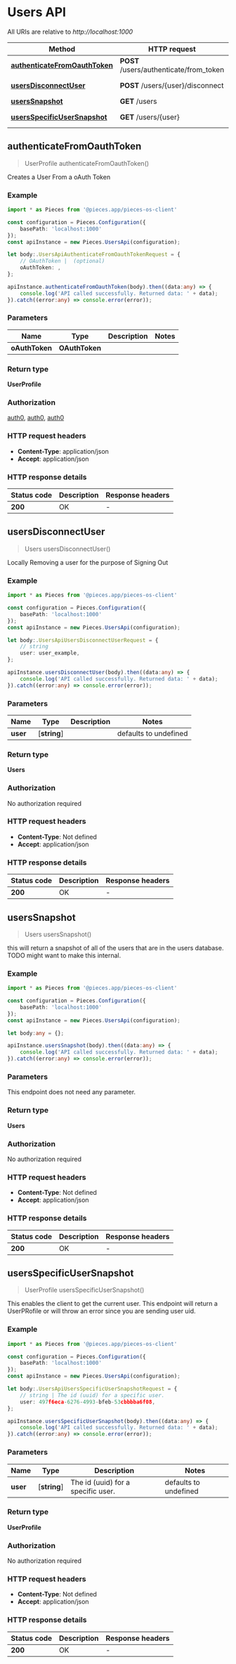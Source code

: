# Users API

All URIs are relative to *http://localhost:1000*

Method | HTTP request | Description
------------- | ------------- | -------------
[**authenticateFromOauthToken**](UsersApi#authenticatefromoauthtoken) | **POST** /users/authenticate/from_token | /users/authenticate/from_token [POST]
[**usersDisconnectUser**](UsersApi#usersdisconnectuser) | **POST** /users/\{user\}/disconnect | /users/\{user\}/disconnect [POST]
[**usersSnapshot**](UsersApi#userssnapshot) | **GET** /users | /users [GET]
[**usersSpecificUserSnapshot**](UsersApi#usersspecificusersnapshot) | **GET** /users/\{user\} | /users/\{user\} [GET] Scoped to Users


## **authenticateFromOauthToken**
> UserProfile authenticateFromOauthToken()

Creates a User From a oAuth Token

### Example

```typescript
import * as Pieces from '@pieces.app/pieces-os-client'

const configuration = Pieces.Configuration({
    basePath: 'localhost:1000'
});
const apiInstance = new Pieces.UsersApi(configuration);

let body:.UsersApiAuthenticateFromOauthTokenRequest = {
    // OAuthToken |  (optional)
    oAuthToken: ,
};

apiInstance.authenticateFromOauthToken(body).then((data:any) => {
    console.log('API called successfully. Returned data: ' + data);
}).catch((error:any) => console.error(error));
```


### Parameters

Name | Type | Description  | Notes
------------- | ------------- | ------------- | -------------
 **oAuthToken** | **OAuthToken**|  |


### Return type

**UserProfile**

### Authorization

[auth0](README#auth0), [auth0](README#auth0), [auth0](README#auth0)

### HTTP request headers

- **Content-Type**: application/json
- **Accept**: application/json


### HTTP response details
| Status code | Description | Response headers |
|-------------|-------------|------------------|
**200** | OK |  -  |



## **usersDisconnectUser**
> Users usersDisconnectUser()

Locally Removing a user for the purpose of Signing Out

### Example

```typescript
import * as Pieces from '@pieces.app/pieces-os-client'

const configuration = Pieces.Configuration({
    basePath: 'localhost:1000'
});
const apiInstance = new Pieces.UsersApi(configuration);

let body:.UsersApiUsersDisconnectUserRequest = {
    // string
    user: user_example,
};

apiInstance.usersDisconnectUser(body).then((data:any) => {
    console.log('API called successfully. Returned data: ' + data);
}).catch((error:any) => console.error(error));
```


### Parameters

Name | Type | Description  | Notes
------------- | ------------- | ------------- | -------------
 **user** | [**string**] |  | defaults to undefined


### Return type

**Users**

### Authorization

No authorization required

### HTTP request headers

- **Content-Type**: Not defined
- **Accept**: application/json


### HTTP response details
| Status code | Description | Response headers |
|-------------|-------------|------------------|
**200** | OK |  -  |



## **usersSnapshot**
> Users usersSnapshot()

this will return a snapshot of all of the users that are in the users database. TODO might want to make this internal.

### Example

```typescript
import * as Pieces from '@pieces.app/pieces-os-client'

const configuration = Pieces.Configuration({
    basePath: 'localhost:1000'
});
const apiInstance = new Pieces.UsersApi(configuration);

let body:any = {};

apiInstance.usersSnapshot(body).then((data:any) => {
    console.log('API called successfully. Returned data: ' + data);
}).catch((error:any) => console.error(error));
```


### Parameters
This endpoint does not need any parameter.


### Return type

**Users**

### Authorization

No authorization required

### HTTP request headers

- **Content-Type**: Not defined
- **Accept**: application/json


### HTTP response details
| Status code | Description | Response headers |
|-------------|-------------|------------------|
**200** | OK |  -  |



## **usersSpecificUserSnapshot**
> UserProfile usersSpecificUserSnapshot()

This enables the client to get the current user.  This endpoint will return a UserPRofile or will throw an error since you are sending user uid.

### Example

```typescript
import * as Pieces from '@pieces.app/pieces-os-client'

const configuration = Pieces.Configuration({
    basePath: 'localhost:1000'
});
const apiInstance = new Pieces.UsersApi(configuration);

let body:.UsersApiUsersSpecificUserSnapshotRequest = {
    // string | The id (uuid) for a specific user.
    user: 497f6eca-6276-4993-bfeb-53cbbbba6f08,
};

apiInstance.usersSpecificUserSnapshot(body).then((data:any) => {
    console.log('API called successfully. Returned data: ' + data);
}).catch((error:any) => console.error(error));
```


### Parameters

Name | Type | Description  | Notes
------------- | ------------- | ------------- | -------------
 **user** | [**string**] | The id (uuid) for a specific user. | defaults to undefined


### Return type

**UserProfile**

### Authorization

No authorization required

### HTTP request headers

- **Content-Type**: Not defined
- **Accept**: application/json


### HTTP response details
| Status code | Description | Response headers |
|-------------|-------------|------------------|
**200** | OK |  -  |




